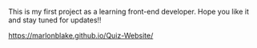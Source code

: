 This is my first project as a learning front-end developer. Hope you like it and stay tuned for updates!!

https://marlonblake.github.io/Quiz-Website/
